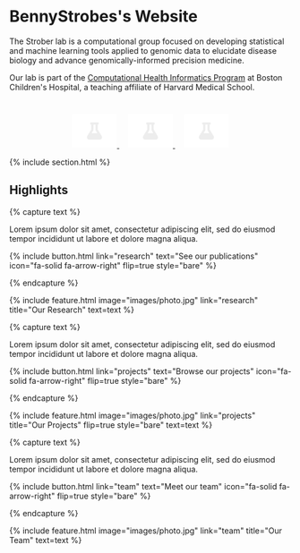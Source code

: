 ---
---

# BennyStrobes's Website

The Strober lab is a computational group focused on developing statistical and machine learning tools applied to genomic data to elucidate disease biology and advance genomically-informed precision medicine. 

Our lab is part of the [Computational Health Informatics Program](https://www.chip.org/) at Boston Children's Hospital, a teaching affiliate of Harvard Medical School.

<div style="text-align: center; margin-top: 40px;">
  <a href="https://chip.org" target="_blank">
    <img src="images/photo.jpg" alt="CHIP" height="60">
  </a>
  &nbsp;&nbsp;&nbsp;
  <a href="https://www.childrenshospital.org/" target="_blank">
    <img src="images/photo.jpg" alt="Boston Children's Hospital" height="60">
  </a>
  &nbsp;&nbsp;&nbsp;
  <a href="https://hms.harvard.edu/" target="_blank">
    <img src="images/photo.jpg" alt="Harvard Medical School" height="60">
  </a>
</div>


{% include section.html %}

## Highlights

{% capture text %}

Lorem ipsum dolor sit amet, consectetur adipiscing elit, sed do eiusmod tempor incididunt ut labore et dolore magna aliqua.

{%
  include button.html
  link="research"
  text="See our publications"
  icon="fa-solid fa-arrow-right"
  flip=true
  style="bare"
%}

{% endcapture %}

{%
  include feature.html
  image="images/photo.jpg"
  link="research"
  title="Our Research"
  text=text
%}

{% capture text %}

Lorem ipsum dolor sit amet, consectetur adipiscing elit, sed do eiusmod tempor incididunt ut labore et dolore magna aliqua.

{%
  include button.html
  link="projects"
  text="Browse our projects"
  icon="fa-solid fa-arrow-right"
  flip=true
  style="bare"
%}

{% endcapture %}

{%
  include feature.html
  image="images/photo.jpg"
  link="projects"
  title="Our Projects"
  flip=true
  style="bare"
  text=text
%}

{% capture text %}

Lorem ipsum dolor sit amet, consectetur adipiscing elit, sed do eiusmod tempor incididunt ut labore et dolore magna aliqua.

{%
  include button.html
  link="team"
  text="Meet our team"
  icon="fa-solid fa-arrow-right"
  flip=true
  style="bare"
%}

{% endcapture %}

{%
  include feature.html
  image="images/photo.jpg"
  link="team"
  title="Our Team"
  text=text
%}

